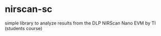 # nirscan-sc
simple library to analyze results from the DLP NIRScan Nano EVM by TI (students course)
